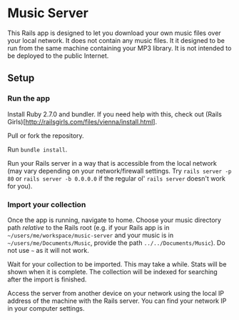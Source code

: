 # Music Server

This Rails app is designed to let you download your own music files over your local network. It does not contain any music files. It it designed to be run from the same machine containing your MP3 library. It is not intended to be deployed to the public Internet.

## Setup

### Run the app

Install Ruby 2.7.0 and bundler. If you need help with this, check out (Rails Girls)[http://railsgirls.com/files/vienna/install.html].

Pull or fork the repository.

Run `bundle install`.

Run your Rails server in a way that is accessible from the local network (may vary depending on your network/firewall settings. Try `rails server -p 80` or `rails server -b 0.0.0.0` if the regular ol' `rails server` doesn't work for you).

### Import your collection

Once the app is running, navigate to home. Choose your music directory path _relative_ to the Rails root (e.g. if your Rails app is in `~/users/me/workspace/music-server` and your music is in `~/users/me/Documents/Music`, provide the path `../../Documents/Music`). Do not use `~` as it will not work.

Wait for your collection to be imported. This may take a while. Stats will be shown when it is complete. The collection will be indexed for searching after the import is finished.

Access the server from another device on your network using the local IP address of the machine with the Rails server. You can find your network IP in your computer settings.
